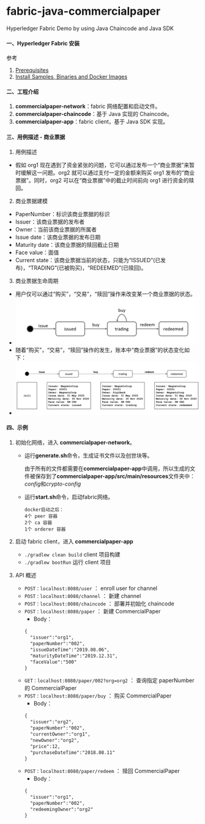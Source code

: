 # fabric-java-commercialpaper
Hyperledger Fabric Demo by using Java Chaincode and Java SDK

#### 一、Hyperledger Fabric 安装

参考 

1. [Prerequisites](https://hyperledger-fabric.readthedocs.io/en/latest/prereqs.html)
2. [Install Samples, Binaries and Docker Images](https://hyperledger-fabric.readthedocs.io/en/latest/install.html)

#### 二、工程介绍

1. **commercialpaper-network**：fabric 网络配置和启动文件。
2. **commercialpaper-chaincode**：基于 Java 实现的 Chaincode。
3. **commercialpaper-app**：fabric client，基于 Java SDK 实现。

#### 三、用例描述 - 商业票据

1. 用例描述

* 假如 org1 现在遇到了资金紧张的问题，它可以通过发布一个“商业票据”来暂时缓解这一问题。org2 就可以通过支付一定的金额来购买 org1 发布的“商业票据”。同时，org2 可以在“商业票据”中的截止时间前向 org1 进行资金的赎回。

2. 商业票据建模

* PaperNumber：标识该商业票据的标识
* Issuer：该商业票据的发布者
* Owner：当前该商业票据的所属者
* Issue date：该商业票据的发布日期
* Maturity date：该商业票据的赎回截止日期
* Face value：面值
* Current state：该商业票据当前的状态，只能为“ISSUED”(已发布)，“TRADING”(已被购买)，“REDEEMED”(已赎回)。

3. 商业票据生命周期

* 用户仅可以通过“购买”，“交易”，“赎回”操作来改变某一个商业票据的状态。
* ![商业票据生命周期](./images/lifecycle.png)
* 随着“购买”，“交易”，“赎回”操作的发生，账本中“商业票据”的状态变化如下：
* ![商业票据状态变化](./images/state-transfer.png)

#### 四、示例

1. 初始化网络，进入 **commercialpaper-network**。

   - 运行**generate.sh**命令，生成证书文件以及创世块等。
   
     由于所有的文件都需要在**commercialpaper-app**中调用，所以生成的文件被保存到了**commercialpaper-app/src/main/resources**文件夹中：*config*和*crypto-config*
   
   - 运行**start.sh**命令，启动fabric网络。
   
     ```
     docker启动之后：
     4个 peer 容器
     2个 ca 容器
     1个 orderer 容器
     ```

2. 启动 fabric client，进入 **commercialpaper-app**
    - `./gradlew clean build` client 项目构建
    - `./gradlew bootRun` 运行 client 项目

3. API 概述
    - `POST：localhost:8080/user` ： enroll user for channel
    - `POST：localhost:8080/channel` ： 新建 channel
    - `POST：localhost:8080/chaincode` ： 部署并初始化 chaincode
    - `POST：localhost:8080/paper` ： 新建 CommercialPaper
      - Body：
      ```
      {
        "issuer":"org1",
        "paperNumber":"002",
        "issueDateTime":"2019.08.06",
        "maturityDateTime":"2019.12.31",
        "faceValue":"500"
      }
      ```
    - `GET：localhost:8080/paper/002?org=org2` ： 查询指定 paperNumber 的 CommercialPaper
    - `POST：localhost:8080/paper/buy` ： 购买 CommercialPaper
      - Body：
      ```
      {
        "issuer":"org2",
        "paperNumber":"002",
        "currentOwner":"org1",
        "newOwner":"org2",
        "price":12,
        "purchaseDateTime":"2018.08.11"
      }
      ```
    - `POST：localhost:8080/paper/redeem` ： 赎回 CommercialPaper
      - Body：
      ```
      {
        "issuer":"org1",
        "paperNumber":"002",
        "redeemingOwner":"org2"
      }
      ```